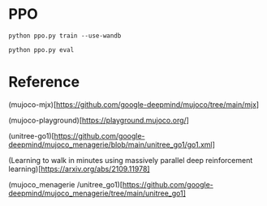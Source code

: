 

# PPO

`python ppo.py train --use-wandb`

`python ppo.py eval`


# Reference

(mujoco-mjx)[https://github.com/google-deepmind/mujoco/tree/main/mjx]


(mujoco-playground)[https://playground.mujoco.org/]

(unitree-go1)[https://github.com/google-deepmind/mujoco_menagerie/blob/main/unitree_go1/go1.xml]

(Learning to walk in minutes using massively parallel deep reinforcement learning)[https://arxiv.org/abs/2109.11978]

(mujoco_menagerie
/unitree_go1)[https://github.com/google-deepmind/mujoco_menagerie/tree/main/unitree_go1]

